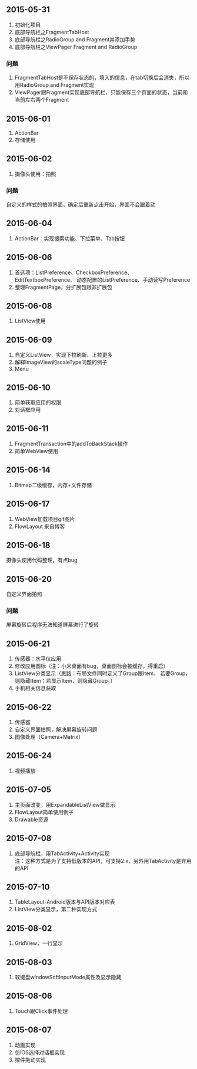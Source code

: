 ## 2015-05-31
1. 初始化项目
2. 底部导航栏之FragmentTabHost
3. 底部导航栏之RadioGroup and Fragment并添加手势
4. 底部导航栏之ViewPager Fragment and RadioGroup

### 问题
1. FragmentTabHost是不保存状态的，填入的信息，在tab切换后会消失，所以用RadioGroup and Fragment实现
2. ViewPager跟Fragment实现底部导航栏，只能保存三个页面的状态，当前和当前左右两个Fragment


## 2015-06-01
1. ActionBar
2. 存储使用


## 2015-06-02
1. 摄像头使用：拍照

### 问题
自定义的样式的拍照界面，确定后重新点击开始，界面不会跟着动


## 2015-06-04
1. ActionBar：实现搜索功能、下拉菜单、Tab按钮

## 2015-06-06
1. 首选项：ListPreference、CheckboxPreference、EditTextboxPreference、
	动态配置的ListPreference、手动读写Preference
2. 整理FragmentPage，分扩展包跟非扩展包


## 2015-06-08
1. ListView使用


## 2015-06-09
1. 自定义ListView，实现下拉刷新、上拉更多
2. 解释ImageView的scaleType问题的例子
3. Menu

## 2015-06-10
1. 简单获取应用的权限
2. 对话框应用

## 2015-06-11
1. FragmentTransaction中的addToBackStack操作
2. 简单WebView使用


## 2015-06-14
1. Bitmap二级缓存，内存+文件存储


## 2015-06-17
1. WebView加载项目gif图片
2. FlowLayout 来自博客


## 2015-06-18
摄像头使用代码整理，有点bug


## 2015-06-20
自定义界面拍照

### 问题
屏幕旋转后程序无法知道屏幕进行了旋转


## 2015-06-21
1. 传感器：水平仪应用
2. 修改应用图标（注：小米桌面有bug，桌面图标会被缓存，得重启）
3. ListView分类显示（思路：布局文件同时定义了Group跟Item，
若要Group，则隐藏Item；若显示Item，则隐藏Group。）
4. 手机相关信息获取


## 2015-06-22
1. 传感器
2. 自定义界面拍照，解决屏幕旋转问题
3. 图像处理（Camera+Matrix）


## 2015-06-24
1. 视频播放


## 2015-07-05
1. 主页面改变，用ExpandableListView做显示
2. FlowLayout简单使用例子
3. Drawable资源


## 2015-07-08
1. 底部导航栏，用TabActivity+Activity实现<br/>
   注：这种方式是为了支持低版本的API，可支持2.x，另外用TabActivity是弃用的API


## 2015-07-10
1. TableLayout-Android版本与API版本对应表
2. ListView分类显示，第二种实现方式


## 2015-08-02
1. GridView，一行显示


## 2015-08-03
1. 软键盘windowSoftInputMode属性及显示隐藏


## 2015-08-06
1. Touch跟Click事件处理


## 2015-08-07
1. 动画实现
2. 仿IOS选择对话框实现
3. 控件拖动实现
